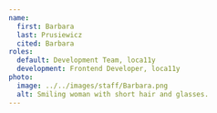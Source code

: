 ```yaml
---
name:
  first: Barbara
  last: Prusiewicz
  cited: Barbara
roles:
  default: Development Team, loca11y
  development: Frontend Developer, loca11y
photo:
  image: ../../images/staff/Barbara.png
  alt: Smiling woman with short hair and glasses.
---
```

